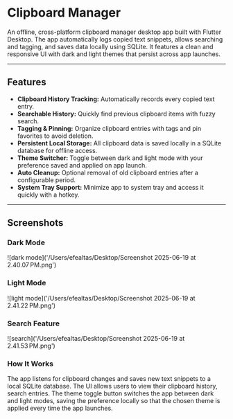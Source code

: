 # Clipboard Manager

An offline, cross-platform clipboard manager desktop app built with Flutter Desktop. The app automatically logs copied text snippets, allows searching and tagging, and saves data locally using SQLite. It features a clean and responsive UI with dark and light themes that persist across app launches.

---

## Features

- **Clipboard History Tracking:** Automatically records every copied text entry.
- **Searchable History:** Quickly find previous clipboard items with fuzzy search.
- **Tagging & Pinning:** Organize clipboard entries with tags and pin favorites to avoid deletion.
- **Persistent Local Storage:** All clipboard data is saved locally in a SQLite database for offline access.
- **Theme Switcher:** Toggle between dark and light mode with your preference saved and applied on app launch.
- **Auto Cleanup:** Optional removal of old clipboard entries after a configurable period.
- **System Tray Support:** Minimize app to system tray and access it quickly with a hotkey.

---

## Screenshots

### Dark Mode
![dark mode]('/Users/efealtas/Desktop/Screenshot 2025-06-19 at 2.40.07 PM.png')

### Light Mode

![light mode]('/Users/efealtas/Desktop/Screenshot 2025-06-19 at 2.41.22 PM.png')

### Search Feature
![search]('/Users/efealtas/Desktop/Screenshot 2025-06-19 at 2.41.53 PM.png')

### How It Works

The app listens for clipboard changes and saves new text snippets to a local SQLite database. 
The UI allows users to view their clipboard history, search entries. 
The theme toggle button switches the app between dark and light modes, saving the preference locally so that the chosen theme is applied every time the app launches.
